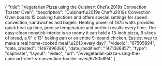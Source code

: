 {
    "title": "Vegetarian Pizza using the Cuisinart Chef\u2019s Convection Toaster Oven",
    "description": "Cuisinart\u2019s Chef\u2019s Convection Oven boasts 15 cooking functions and offers special settings for speed convection, sandwiches and bagels. Heating power of 1875 watts provides quick heat up time, precise temperature and perfect results every time. The easy-clean nonstick interior is so roomy it can hold a 13-inch pizza, 9 slices of bread, a 9\" x 13\" baking pan or an entire 9-pound chicken. Easiest way to make a real home-cooked meal \u2013 every day!",
    "videoid": "67505894",
    "date_created": "1467996386",
    "date_modified": "1471386857",
    "type": "captivate",
    "layout": "video",
    "url": "\/v\/vegetarian-pizza-using-the-cuisinart-chef-s-convection-toaster-oven\/67505894"
}